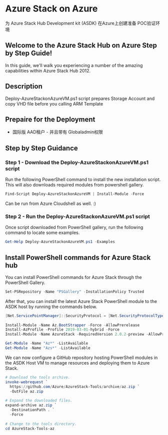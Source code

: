 # Azure Stack on Azure
为 Azure Stack Hub Development kit (ASDK) 在Azure上创建准备 POC验证环境

## Welcome to the Azure Stack Hub on Azure Step by Step Guide!
In this guide, we'll walk you experiencing a number of the amazing capabilities within Azure Stack Hub 2012.

## Description
Deploy-AzureStackonAzureVM.ps1 script prepares Storage Account and copy VHD file before you calling ARM Template

## Prepaire for the Deployment
* 国际版 AAD租户 - 并且带有 Globaladmin权限


## Step by Step Guidance
### Step 1 - Download the Deploy-AzureStackonAzureVM.ps1 script

Run the following PowerShell command to install the new installation script. This will also downloads required modules from powershell gallery.

```powershell
Find-Script Deploy-AzureStackonAzureVM | Install-Module -Force
```

Can be run from Azure Cloudshell as well. :)

### Step 2 - Run the Deploy-AzureStackonAzureVM.ps1 script

Once script downloaded from PowerShell gallery, run the following command to locate some examples.

```powershell
Get-Help Deploy-AzureStackonAzureVM.ps1 -Examples
```

## Install PowerShell commands for Azure Stack hub

You can install PowerShell commands for Azure Stack through the PowerShell Gallery.

```powershell
Set-PSRepository -Name "PSGallery" -InstallationPolicy Trusted
```

After that, you can install the latest Azure Stack PowerShell module to the ASDK host by running the commands below.

```powershell
[Net.ServicePointManager]::SecurityProtocol = [Net.SecurityProtocolType]::Tls12
 
Install-Module -Name Az.BootStrapper -Force -AllowPrerelease
Install-AzProfile -Profile 2019-03-01-hybrid -Force
Install-Module -Name AzureStack -RequiredVersion 2.0.2-preview -AllowPrerelease

Get-Module -Name "Az*" -ListAvailable
Get-Module -Name "Azs*" -ListAvailable
```

We can now configure a GitHub repository hosting PowerShell modules in the ASDK Host VM to manage resources and deploying them to Azure Stack. 

```powershell
# Download the tools archive.
invoke-webrequest `
  https://github.com/Azure/AzureStack-Tools/archive/az.zip `
  -OutFile az.zip
 
# Expand the downloaded files.
expand-archive az.zip `
  -DestinationPath . `
  -Force
 
# Change to the tools directory.
cd AzureStack-Tools-az
```
